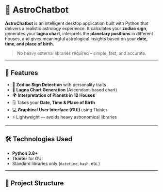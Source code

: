 # 🌌 AstroChatbot

**AstroChatbot** is an intelligent desktop application built with Python that delivers a realistic astrology experience. It calculates your **zodiac sign**, generates your **lagna chart**, interprets the **planetary positions** in different houses, and gives meaningful astrological insights based on your **date, time, and place of birth**.

> No heavy external libraries required – simple, fast, and accurate.

---

## 🔮 Features

- 🧠 **Zodiac Sign Detection** with personality traits
- 🏡 **Lagna Chart Generation** (Ascendant-based chart)
- 🌍 **Interpretation of Planets in 12 Houses**
- 🗓️ Takes your **Date, Time & Place of Birth**
- 💻 **Graphical User Interface (GUI)** using Tkinter
- ⚡ Lightweight — avoids heavy astronomical libraries

---

## 🛠️ Technologies Used

- **Python 3.8+**
- **Tkinter** for GUI
- Standard libraries only (`datetime`, `hash`, etc.)

---

## 📁 Project Structure


